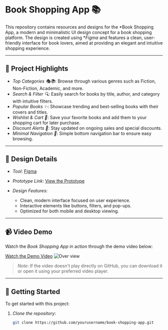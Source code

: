# Book Shopping App 📚

This repository contains resources and designs for the *Book Shopping App, a modern and minimalistic UI design concept for a book shopping platform. The design is created using **Figma* and features a clean, user-friendly interface for book lovers, aimed at providing an elegant and intuitive shopping experience.

---

## 🌟 Project Highlights

- *Top Categories 🎭📚*: Browse through various genres such as Fiction, Non-Fiction, Academic, and more.
- *Search & Filter 🔍*: Easily search for books by title, author, and category with intuitive filters.
- *Popular Books ✨*: Showcase trending and best-selling books with their covers and titles.
- *Wishlist & Cart 🛒*: Save your favorite books and add them to your shopping cart for later purchase.
- *Discount Alerts 💸*: Stay updated on ongoing sales and special discounts.
- *Minimal Navigation 🧭*: Simple bottom navigation bar to ensure easy browsing.

---

## 🎨 Design Details

- *Tool*: [Figma](https://www.figma.com/)
- *Prototype Link*: [View the Prototype](https://www.figma.com/proto/g7v14U4YCnH8oTyXRIKfzs/CAT-1?node-id=56-2&t=KO7Muu56y9UCknG6-1) 
  

- *Design Features*:
  - Clean, modern interface focused on user experience.
  - Interactive elements like buttons, filters, and pop-ups.
  - Optimized for both mobile and desktop viewing.

---

## 📹 Video Demo

Watch the *Book Shopping App* in action through the demo video below:

[Watch the Demo Video](./Book%20Shopping%20App.mp4)
![Over view](https://github.com/user-attachments/assets/053150be-8acd-4efc-98ca-c97cead61f54)


> *Note*: If the video doesn't play directly on GitHub, you can download it or open it using your preferred video player.

---

## 🔧 Getting Started

To get started with this project:

1. *Clone the repository*:
   ```bash
   git clone https://github.com/yourusername/book-shopping-app.git
